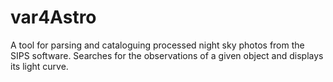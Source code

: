 # var4Astro
A tool for parsing and cataloguing processed night sky photos from the SIPS software. Searches for the observations of a given object and displays its light curve.
